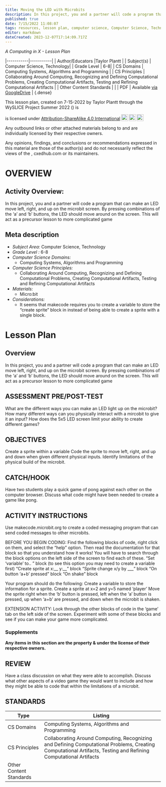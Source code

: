 ```yaml
---
title: Moving the LED with Microbits
description: In this project, you and a partner will code a program that can make an LED move left, right, and up on the microbit screen. By pressing combinations of the ‘a’ and ‘b’ buttons, the LED should move around on the screen. This will act as a precursor lesson to more complicated game
published: true
date: 7/15/2022 11:08:07
tags: resources, lesson plan, computer science, Computer Science, Technology 
editor: markdown
dateCreated: 2023-12-07T17:14:09.717Z
---
```

*A Computing in X - Lesson Plan*

|-----------|-----------|
| Author/Educators |Taylor Plantt |
| Subject(s) | Computer Science, Technology|
| Grade Level | 6-8|
| CS Domains | Computing Systems, Algorithms and Programming |
| CS Principles | Collaborating Around Computing, Recognizing and Defining Computational Problems, Creating Computational Artifacts, Testing and Refining Computational Artifacts |
| Other Content Standards |  | 
| PDF | Available [via GoogleDrive]() |
{.dense}






This lesson plan, created on 7-15-2022 by Taylor Plantt through the  WySLICE Project Summer 2022 () is  <p xmlns:cc="http://creativecommons.org/ns#" >  is licensed under <a href="http://creativecommons.org/licenses/by-sa/4.0/?ref=chooser-v1" target="_blank" rel="license noopener noreferrer" style="display:inline-block;">Attribution-ShareAlike 4.0 International<img style="height:22px!important;margin-left:3px;vertical-align:text-bottom;" src="https://mirrors.creativecommons.org/presskit/icons/cc.svg?ref=chooser-v1"><img style="height:22px!important;margin-left:3px;vertical-align:text-bottom;" src="https://mirrors.creativecommons.org/presskit/icons/by.svg?ref=chooser-v1"><img style="height:22px!important;margin-left:3px;vertical-align:text-bottom;" src="https://mirrors.creativecommons.org/presskit/icons/sa.svg?ref=chooser-v1"></a></p>


Any outbound links or other attached materials belong to and are individually licensed by their respective owners. 


Any opinions, findings, and conclusions or recommendations expressed in this material are those of the author(s) and do not necessarily reflect the views of the , cxedhub.com or its maintainers.


# OVERVIEW
## Activity Overview:  
In this project, you and a partner will code a program that can make an LED move left, right, and up on the microbit screen. By pressing combinations of the ‘a’ and ‘b’ buttons, the LED should move around on the screen. This will act as a precursor lesson to more complicated game
## Meta description
+ *Subject Area:* Computer Science, Technology 
+ *Grade Level :* 6-8 
+ *Computer Science Domains:*
   + Computing Systems, Algorithms and Programming
+ *Computer Science Principles:*
   + Collaborating Around Computing, Recognizing and Defining Computational Problems, Creating Computational Artifacts, Testing and Refining Computational Artifacts
+ *Materials:* 
   + Micro:bit
+ *Considerations:*
   + It seems that makecode requires you to create a variable to store the “create sprite” block in instead  of being able to create a sprite with a single block.


# Lesson Plan
## Overview
In this project, you and a partner will code a program that can make an LED move left, right, and up on the microbit screen. By pressing combinations of the ‘a’ and ‘b’ buttons, the LED should move around on the screen. This will act as a precursor lesson to more complicated game
## ASSESSMENT PRE/POST-TEST
What are the different ways you can make an LED light up on the microbit?
How many different ways can you physically interact with a mircobit to give it an input?
How does the 5x5 LED screen limit your ability to create different games?
## OBJECTIVES
Create a sprite within a variable
Code the sprite to move left, right, and up and down when given different physical inputs.
Identify limitations of the physical build of the microbit.


## CATCH/HOOK
Have two students play a quick game of pong against each other on the computer browser. Discuss what code might have been needed to create a game like pong.


## ACTIVITY INSTRUCTIONS
Use makecode.microbit.org to create a coded messaging program that can send coded messages to other microbits.


BEFORE YOU BEGIN CODING:
Find the following blocks of code, right click on them, and select the “help” option. Then read the documentation for that block so that you understand how it works! You will have to search through the block options on the left side of the screen to find each of these.
“Set ‘variable’ to.. ” block (to see this option you may need to create a variable first)
“Create sprite at x:__ y:__” block
“Sprite change x/y by ___” block
“On button ‘a+b’ pressed” block
“On shake” block


Your program should do the following:
Create a variable to store the information for a sprite.
Create a sprite at x=2 and y=5 named ‘player’
Move the sprite right when the ‘b’ button is pressed, left when the ‘a’ button is pressed, up when ‘a+b’ are pressed, and down when the microbit is shaken.


EXTENSION ACTIVITY: Look through the other blocks of code in the ‘game’ tab on the left side of the screen. Experiment with some of these blocks and see if you can make your game more complicated.


### Supplements
**Any items in this section are the property & under the license of their respective owners.**






## REVIEW
Have a class discussion on what they were able to accomplish. Discuss what other aspects of a video game they would want to include and how they might be able to code that within the limitations of a microbit.
## STANDARDS        
| Type | Listing | 
|-----------|-----------|
| CS Domains  | Computing Systems, Algorithms and Programming|
| CS Principles   | Collaborating Around Computing, Recognizing and Defining Computational Problems, Creating Computational Artifacts, Testing and Refining Computational Artifacts|
| Other Content Standards |   |